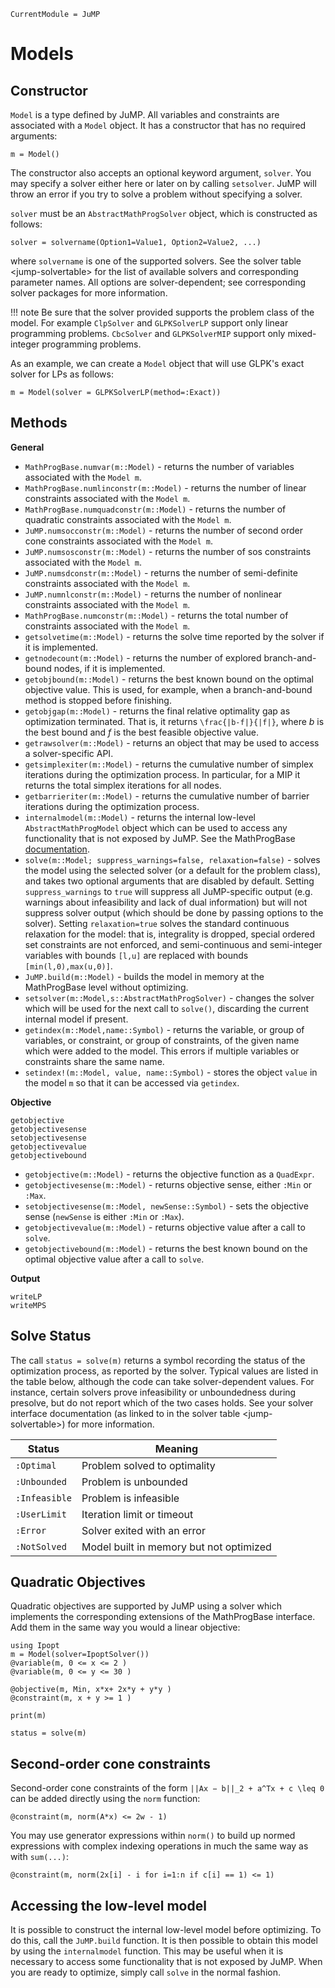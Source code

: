 ```@meta
CurrentModule = JuMP
```

Models
======

Constructor
-----------

`Model` is a type defined by JuMP. All variables and constraints are associated with a `Model` object. It has a constructor that has no required arguments:

    m = Model()

The constructor also accepts an optional keyword argument, `solver`. You may specify a solver either here or later on by calling `setsolver`. JuMP will throw an error if you try to solve a problem without specifying a solver.

`solver` must be an `AbstractMathProgSolver` object, which is constructed as follows:

    solver = solvername(Option1=Value1, Option2=Value2, ...)

where `solvername` is one of the supported solvers. See the solver table &lt;jump-solvertable&gt; for the list of available solvers and corresponding parameter names. All options are solver-dependent; see corresponding solver packages for more information.

!!! note
    Be sure that the solver provided supports the problem class of the model. For example `ClpSolver` and `GLPKSolverLP` support only linear programming problems. `CbcSolver` and `GLPKSolverMIP` support only mixed-integer programming problems.

As an example, we can create a `Model` object that will use GLPK's exact solver for LPs as follows:

    m = Model(solver = GLPKSolverLP(method=:Exact))

Methods
-------

**General**

-   `MathProgBase.numvar(m::Model)` - returns the number of variables associated with the `Model m`.
-   `MathProgBase.numlinconstr(m::Model)` - returns the number of linear constraints associated with the `Model m`.
-   `MathProgBase.numquadconstr(m::Model)` - returns the number of quadratic constraints associated with the `Model m`.
-   `JuMP.numsocconstr(m::Model)` - returns the number of second order cone constraints associated with the `Model m`.
-   `JuMP.numsosconstr(m::Model)` - returns the number of sos constraints associated with the `Model m`.
-   `JuMP.numsdconstr(m::Model)` - returns the number of semi-definite constraints associated with the `Model m`.
-   `JuMP.numnlconstr(m::Model)` - returns the number of nonlinear constraints associated with the `Model m`.
-   `MathProgBase.numconstr(m::Model)` - returns the total number of constraints associated with the `Model m`.
-   `getsolvetime(m::Model)` - returns the solve time reported by the solver if it is implemented.
-   `getnodecount(m::Model)` - returns the number of explored branch-and-bound nodes, if it is implemented.
-   `getobjbound(m::Model)` - returns the best known bound on the optimal objective value. This is used, for example, when a branch-and-bound method is stopped before finishing.
-   `getobjgap(m::Model)` - returns the final relative optimality gap as optimization terminated. That is, it returns ``\frac{|b-f|}{|f|}``, where *b* is the best bound and *f* is the best feasible objective value.
-   `getrawsolver(m::Model)` - returns an object that may be used to access a solver-specific API.
-   `getsimplexiter(m::Model)` - returns the cumulative number of simplex iterations during the optimization process. In particular, for a MIP it returns the total simplex iterations for all nodes.
-   `getbarrieriter(m::Model)` - returns the cumulative number of barrier iterations during the optimization process.
-   `internalmodel(m::Model)` - returns the internal low-level `AbstractMathProgModel` object which can be used to access any functionality that is not exposed by JuMP. See the MathProgBase [documentation](https://mathprogbasejl.readthedocs.org/en/latest/).
-   `solve(m::Model; suppress_warnings=false, relaxation=false)` - solves the model using the selected solver (or a default for the problem class), and takes two optional arguments that are disabled by default. Setting `suppress_warnings` to `true` will suppress all JuMP-specific output (e.g. warnings about infeasibility and lack of dual information) but will not suppress solver output (which should be done by passing options to the solver). Setting `relaxation=true` solves the standard continuous relaxation for the model: that is, integrality is dropped, special ordered set constraints are not enforced, and semi-continuous and semi-integer variables with bounds `[l,u]` are replaced with bounds `[min(l,0),max(u,0)]`.
-   `JuMP.build(m::Model)` - builds the model in memory at the MathProgBase level without optimizing.
-   `setsolver(m::Model,s::AbstractMathProgSolver)` - changes the solver which will be used for the next call to `solve()`, discarding the current internal model if present.
-   `getindex(m::Model,name::Symbol)` - returns the variable, or group of variables, or constraint, or group of constraints, of the given name which were added to the model. This errors if multiple variables or constraints share the same name.
-   `setindex!(m::Model, value, name::Symbol)` - stores the object `value` in the model `m` so that it can be accessed via `getindex`.

**Objective**

```@docs
getobjective
getobjectivesense
setobjectivesense
getobjectivevalue
getobjectivebound
```

-   `getobjective(m::Model)` - returns the objective function as a `QuadExpr`.
-   `getobjectivesense(m::Model)` - returns objective sense, either `:Min` or `:Max`.
-   `setobjectivesense(m::Model, newSense::Symbol)` - sets the objective sense (`newSense` is either `:Min` or `:Max`).
-   `getobjectivevalue(m::Model)` - returns objective value after a call to `solve`.
-   `getobjectivebound(m::Model)` - returns the best known bound on the optimal objective value after a call to `solve`.

**Output**

```@docs
writeLP
writeMPS
```

Solve Status
------------

The call `status = solve(m)` returns a symbol recording the status of the optimization process, as reported by the solver. Typical values are listed in the table below, although the code can take solver-dependent values. For instance, certain solvers prove infeasibility or unboundedness during presolve, but do not report which of the two cases holds. See your solver interface documentation (as linked to in the solver table &lt;jump-solvertable&gt;) for more information.


| Status        | Meaning                                 |
| ------------- | --------------------------------------- |
| `:Optimal`    | Problem solved to optimality            |
| `:Unbounded`  | Problem is unbounded                    |
| `:Infeasible` | Problem is infeasible                   |
| `:UserLimit`  | Iteration limit or timeout              |
| `:Error`      | Solver exited with an error             |
| `:NotSolved`  | Model built in memory but not optimized |


Quadratic Objectives
--------------------

Quadratic objectives are supported by JuMP using a solver which implements the corresponding extensions of the MathProgBase interface. Add them in the same way you would a linear objective:

    using Ipopt
    m = Model(solver=IpoptSolver())
    @variable(m, 0 <= x <= 2 )
    @variable(m, 0 <= y <= 30 )

    @objective(m, Min, x*x+ 2x*y + y*y )
    @constraint(m, x + y >= 1 )

    print(m)

    status = solve(m)

Second-order cone constraints
-----------------------------

Second-order cone constraints of the form ``||Ax − b||_2 + a^Tx + c \leq 0`` can be added directly using the `norm` function:

    @constraint(m, norm(A*x) <= 2w - 1)

You may use generator expressions within `norm()` to build up normed expressions with complex indexing operations in much the same way as with `sum(...)`:

    @constraint(m, norm(2x[i] - i for i=1:n if c[i] == 1) <= 1)

Accessing the low-level model
-----------------------------

It is possible to construct the internal low-level model before optimizing. To do this, call the `JuMP.build` function. It is then possible to obtain this model by using the `internalmodel` function. This may be useful when it is necessary to access some functionality that is not exposed by JuMP. When you are ready to optimize, simply call `solve` in the normal fashion.
